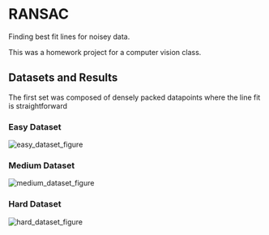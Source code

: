 # RANSAC

Finding best fit lines for noisey data. 

This was a homework project for a computer vision class. 

## Datasets and Results

The first set was composed of densely packed datapoints where the line fit is straightforward

### Easy Dataset

![easy_dataset_figure](https://user-images.githubusercontent.com/27826507/41818417-dc468646-777c-11e8-859d-06651900ed49.png)

### Medium Dataset

![medium_dataset_figure](https://user-images.githubusercontent.com/27826507/41818428-028da956-777d-11e8-8da2-14302f2f1132.png)

### Hard Dataset

![hard_dataset_figure](https://user-images.githubusercontent.com/27826507/41818427-feb9b2de-777c-11e8-800f-b4fdd0f118dc.png)
